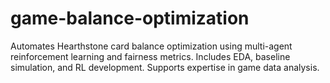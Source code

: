 # game-balance-optimization
Automates Hearthstone card balance optimization using multi-agent reinforcement learning and fairness metrics. Includes EDA, baseline simulation, and RL development. Supports expertise in game data analysis.
